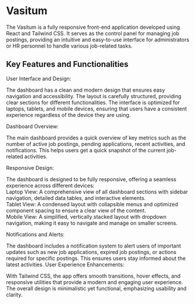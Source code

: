 <h1>Vasitum</h1>
The Vasitum is a fully responsive front-end application developed using React and Tailwind CSS. It serves as the control panel for managing job postings, providing an intuitive and easy-to-use interface for administrators or HR personnel to handle various job-related tasks.

<h2>Key Features and Functionalities</h2>
User Interface and Design:

The dashboard has a clean and modern design that ensures easy navigation and accessibility. The layout is carefully structured, providing clear sections for different functionalities.
The interface is optimized for laptops, tablets, and mobile devices, ensuring that users have a consistent experience regardless of the device they are using.

Dashboard Overview:

The main dashboard provides a quick overview of key metrics such as the number of active job postings, pending applications, recent activities, and notifications. This helps users get a quick snapshot of the current job-related activities.

Responsive Design:

The dashboard is designed to be fully responsive, offering a seamless experience across different devices:<br>
Laptop View: A comprehensive view of all dashboard sections with sidebar navigation, detailed data tables, and interactive elements.<br>
Tablet View: A condensed layout with collapsible menus and optimized component spacing to ensure a clear view of the content.<br>
Mobile View: A simplified, vertically stacked layout with dropdown navigation, making it easy to navigate and manage on smaller screens.

Notifications and Alerts:

The dashboard includes a notification system to alert users of important updates such as new job applications, expired job postings, or actions required for specific postings. This ensures users stay informed about the latest activities.
User Experience Enhancements:

With Tailwind CSS, the app offers smooth transitions, hover effects, and responsive utilities that provide a modern and engaging user experience.
The overall design is minimalistic yet functional, emphasizing usability and clarity.
